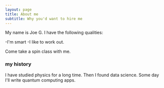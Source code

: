 ```yaml
---
layout: page
title: About me
subtitle: Why you'd want to hire me
---
```


My name is Joe G. I have the following qualities:

-I'm smart
-I like to work out.

Come take a spin class with me.

### my history

I have studied physics for a long time. Then I found data science. Some day I'll write quantum computing apps.